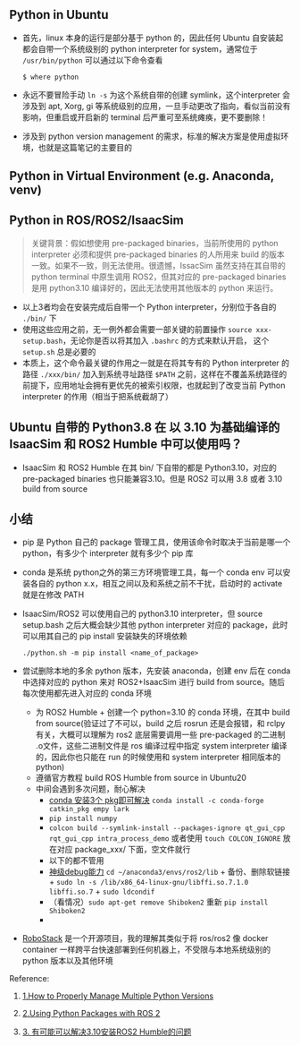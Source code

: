 # 

## Python in Ubuntu
- 首先，linux 本身的运行是部分基于 python 的，因此任何 Ubuntu 自安装起都会自带一个系统级别的 python interpreter for system，通常位于 `/usr/bin/python` 可以通过以下命令查看
  
  ``` shell
  $ where python
  ```

- 永远不要冒险手动 `ln -s` 为这个系统自带的创建 symlink，这个interpreter 会涉及到 apt, Xorg, gi 等系统级别的应用，一旦手动更改了指向，看似当前没有影响，但重启或开启新的 terminal 后严重可至系统瘫痪，更不要删除！

- 涉及到 python version management 的需求，标准的解决方案是使用虚拟环境，也就是这篇笔记的主要目的

## Python in Virtual Environment (e.g. Anaconda, venv)

## Python in ROS/ROS2/IsaacSim
> 关键背景：假如想使用 pre-packaged binaries，当前所使用的 python interpreter 必须和提供 pre-packaged binaries 的人所用来 build 的版本一致。如果不一致，则无法使用。很遗憾，IssacSim 虽然支持在其自带的 python terminal 中原生调用 ROS2，但其对应的 pre-packaged binaries 是用 python3.10 编译好的，因此无法使用其他版本的 python 来运行。

- 以上3者均会在安装完成后自带一个 Python interpreter，分别位于各自的 `./bin/` 下
- 使用这些应用之前，无一例外都会需要一部关键的前置操作 `source xxx-setup.bash`，无论你是否以将其加入 `.bashrc` 的方式来默认开启， 这个 `setup.sh` 总是必要的
- 本质上，这个命令最关键的作用之一就是在将其专有的 Python interpreter 的路径 `./xxx/bin/` 加入到系统寻址路径 `$PATH` 之前，这样在不覆盖系统路径的前提下，应用地址会拥有更优先的被索引权限，也就起到了改变当前 Python interpreter 的作用（相当于把系统截胡了）

## Ubuntu 自带的 Python3.8 在 以 3.10 为基础编译的IsaacSim 和 ROS2 Humble 中可以使用吗？
- IsaacSim 和 ROS2 Humble 在其 bin/ 下自带的都是 Python3.10，对应的 pre-packaged binaries 也只能兼容3.10。但是 ROS2 可以用 3.8 或者 3.10 build from source


## 小结

- pip 是 Python 自己的 package 管理工具，使用该命令时取决于当前是哪一个 python，有多少个 interpreter 就有多少个 pip 库

- conda 是系统 python之外的第三方环境管理工具，每一个 conda env 可以安装各自的 python x.x，相互之间以及和系统之前不干扰，启动时的 activate 就是在修改 PATH
 
- IsaacSim/ROS2 可以使用自己的 python3.10 interpreter，但 source setup.bash 之后大概会缺少其他 python interpreter 对应的 package，此时可以用其自己的 pip install 安装缺失的环境依赖

  ```shell
  ./python.sh -m pip install <name_of_package>
  ```

- 尝试删除本地的多余 python 版本，先安装 anaconda，创建 env 后在 conda 中选择对应的 python 来对 ROS2+IsaacSim 进行 build from source。随后每次使用都先进入对应的 conda 环境
  - 为 ROS2 Humble +  创建一个 python=3.10 的 conda 环境，在其中 build from source(验证过了不可以，build 之后 rosrun 还是会报错，和 rclpy 有关，大概可以理解为 ros2 底层需要调用一些 pre-packaged 的二进制 .o文件，这些二进制文件是 ros 编译过程中指定 system interpreter 编译的，因此你也只能在 run 的时候使用和 system interpreter 相同版本的 python)
  - 遵循官方教程 build ROS Humble from source in Ubuntu20
  - 中间会遇到多次问题，耐心解决
    - [conda 安装3个 pkg即可解决](https://github.com/colcon/colcon-ros/issues/118) `conda install -c conda-forge catkin_pkg empy lark`
    - `pip install numpy`
    - `colcon build --symlink-install --packages-ignore qt_gui_cpp rqt_gui_cpp intra_process_demo` 或者使用 `touch COLCON_IGNORE` 放在对应 package_xxx/ 下面，空文件就行
    - 以下的都不管用
    - [神级debug能力](https://blog.csdn.net/qq_38606680/article/details/129118491) `cd ~/anaconda3/envs/ros2/lib` + 备份、删除软链接 + `sudo ln -s /lib/x86_64-linux-gnu/libffi.so.7.1.0 libffi.so.7` + `sudo ldcondif`
    - （看情况）`sudo apt-get remove Shiboken2` 重新 `pip install Shiboken2`
    - 
- [RoboStack](https://robofoundry.medium.com/using-robostack-for-ros2-9bb52ca89c12) 是一个开源项目，我的理解其类似于将 ros/ros2 像 docker container 一样跨平台快速部署到任何机器上，不受限与本地系统级别的 python 版本以及其他环境



Reference:
1. [1.How to Properly Manage Multiple Python Versions](https://www.baeldung.com/linux/python-multiple-versions#:~:textWe%20can%20install%20multiple%20Python,default%20version%20of%20the%20interpreter.)

2. [2.Using Python Packages with ROS 2](https://docs.ros.org/en/humble/How-To-Guides/Using-Python-Packages.html)

3. [3. 有可能可以解决3.10安装ROS2 Humble的问题](https://docs.ros.org/en/humble/How-To-Guides/Installation-Troubleshooting.html#linux)